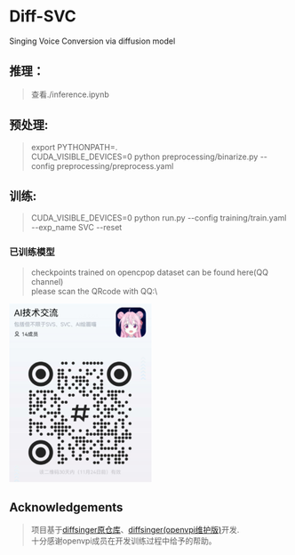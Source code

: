 # Diff-SVC
Singing Voice Conversion via diffusion model

## 推理：

>查看./inference.ipynb


## 预处理:

>export PYTHONPATH=.\
CUDA_VISIBLE_DEVICES=0 python preprocessing/binarize.py --config preprocessing/preprocess.yaml

## 训练:

>CUDA_VISIBLE_DEVICES=0 python run.py --config training/train.yaml --exp_name SVC --reset 

### 已训练模型
>checkpoints trained on opencpop dataset can be found here(QQ channel)\
please scan the QRcode with QQ:\
<img src="./ckpt.png" width=256/>

## Acknowledgements
>项目基于[diffsinger原仓库](https://github.com/MoonInTheRiver/DiffSinger)、[diffsinger(openvpi维护版)](https://github.com/openvpi/DiffSinger)开发.\
十分感谢openvpi成员在开发训练过程中给予的帮助。